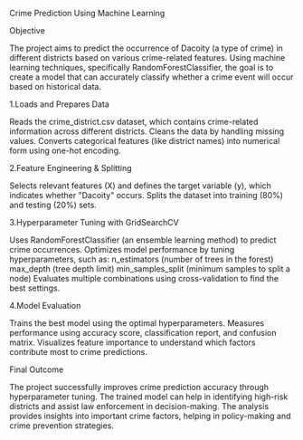 Crime Prediction Using Machine Learning

Objective

The project aims to predict the occurrence of Dacoity (a type of crime) in different districts based on various crime-related features.
Using machine learning techniques, specifically RandomForestClassifier, the goal is to create a model that can accurately classify whether a crime event will occur based on historical data.

1.Loads and Prepares Data

Reads the crime_district.csv dataset, which contains crime-related information across different districts.
Cleans the data by handling missing values.
Converts categorical features (like district names) into numerical form using one-hot encoding.

2.Feature Engineering & Splitting

Selects relevant features (X) and defines the target variable (y), which indicates whether "Dacoity" occurs.
Splits the dataset into training (80%) and testing (20%) sets.

3.Hyperparameter Tuning with GridSearchCV

Uses RandomForestClassifier (an ensemble learning method) to predict crime occurrences.
Optimizes model performance by tuning hyperparameters, such as:
n_estimators (number of trees in the forest)
max_depth (tree depth limit)
min_samples_split (minimum samples to split a node)
Evaluates multiple combinations using cross-validation to find the best settings.

4.Model Evaluation

Trains the best model using the optimal hyperparameters.
Measures performance using accuracy score, classification report, and confusion matrix.
Visualizes feature importance to understand which factors contribute most to crime predictions.

Final Outcome

The project successfully improves crime prediction accuracy through hyperparameter tuning.
The trained model can help in identifying high-risk districts and assist law enforcement in decision-making.
The analysis provides insights into important crime factors, helping in policy-making and crime prevention strategies.
